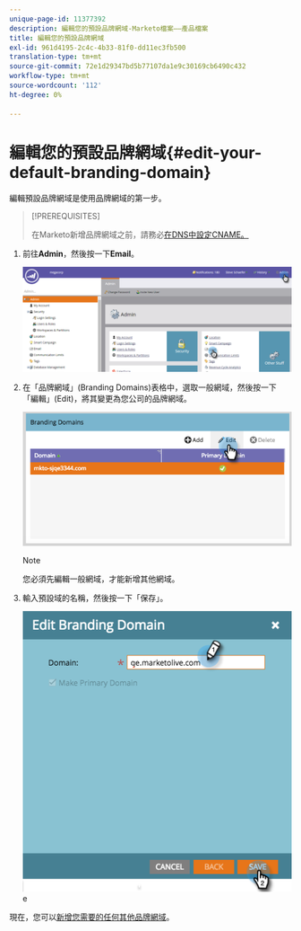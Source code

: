 ```yaml
---
unique-page-id: 11377392
description: 編輯您的預設品牌網域-Marketo檔案——產品檔案
title: 編輯您的預設品牌網域
exl-id: 961d4195-2c4c-4b33-81f0-dd11ec3fb500
translation-type: tm+mt
source-git-commit: 72e1d29347bd5b77107da1e9c30169cb6490c432
workflow-type: tm+mt
source-wordcount: '112'
ht-degree: 0%

---
```


# 編輯您的預設品牌網域{#edit-your-default-branding-domain}

編輯預設品牌網域是使用品牌網域的第一步。

>[!PREREQUISITES]
>
>在Marketo新增品牌網域之前，請務必[在DNS中設定CNAME。](/help/marketo/getting-started/setup-steps/configure-protocols-for-marketo.md)

1. 前往&#x200B;**Admin**，然後按一下&#x200B;**Email**。

   ![](assets/image2016-6-29-16-3a42-3a20.png)

1. 在「品牌網域」(Branding Domains)表格中，選取一般網域，然後按一下「編輯」(Edit)，將其變更為您公司的品牌網域。

   ![](assets/edit-branding-domain.png)

   >[!NOTE]
   >
   >您必須先編輯一般網域，才能新增其他網域。

1. 輸入預設域的名稱，然後按一下「保存」。

   ![](assets/edit-branding-domain-hands.png)e

現在，您可以[新增您需要的任何其他品牌網域](/help/marketo/product-docs/administration/email-setup/add-multiple-branding-domains/add-an-additional-branding-domain.md)。
